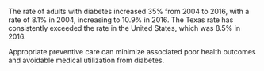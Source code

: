 The rate of adults with diabetes increased 35% from 2004 to 2016, with a rate of 8.1% in 2004, increasing to 10.9% in 2016. The Texas rate has consistently exceeded the rate in the United States, which was 8.5% in 2016.

Appropriate preventive care can minimize associated poor health outcomes and avoidable medical utilization from diabetes.
